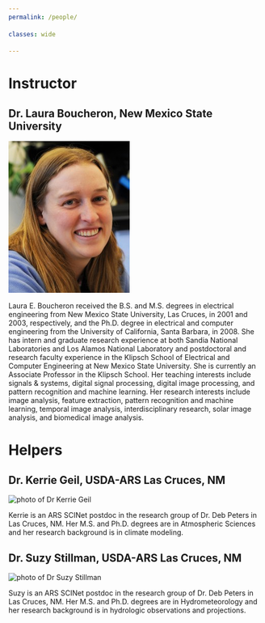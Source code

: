```yaml
---
permalink: /people/

classes: wide

---
```



# Instructor 

## Dr. Laura Boucheron, New Mexico State University

![photo of the instructor Dr Laura Boucheron](/assets/images/boucheron-240x300.jpg)

Laura E. Boucheron received the B.S. and M.S. degrees in electrical engineering from New Mexico State University, Las Cruces, in 2001 and 2003, respectively, and the Ph.D. degree in electrical and computer engineering from the University of California, Santa Barbara, in 2008. She has intern and graduate research experience at both Sandia National Laboratories and Los Alamos National Laboratory and postdoctoral and research faculty experience in the Klipsch School of Electrical and Computer Engineering at New Mexico State University. She is currently an Associate Professor in the Klipsch School. Her teaching interests include signals & systems, digital signal processing, digital image processing, and pattern recognition and machine learning. Her research interests include image analysis, feature extraction, pattern recognition and machine learning, temporal image analysis, interdisciplinary research, solar image analysis, and biomedical image analysis.


# Helpers

## Dr. Kerrie Geil, USDA-ARS Las Cruces, NM

![photo of Dr Kerrie Geil](/assets/image/kerrie-geil-150-150.jpg)

Kerrie is an ARS SCINet postdoc in the research group of Dr. Deb Peters in Las Cruces, NM. Her M.S. and Ph.D. degrees are in Atmospheric Sciences and her research background is in climate modeling.

## Dr. Suzy Stillman, USDA-ARS Las Cruces, NM

![photo of Dr Suzy Stillman](/assets/image/suzy-stillman-150-150.jpg)

Suzy is an ARS SCINet postdoc in the research group of Dr. Deb Peters in Las Cruces, NM. Her M.S. and Ph.D. degrees are in Hydrometeorology and her research background is in hydrologic observations and projections. 

